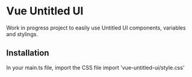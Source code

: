 # Vue Untitled UI
Work in progress project to easily use Untitled UI components, variables and stylings.

## Installation
In your main.ts file, import the CSS file 
import 'vue-untitled-ui/style.css'

